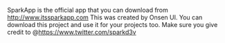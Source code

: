 SparkApp is the official app that you can download from http://www.itssparkapp.com 
This was created by Onsen UI. You can download this project and use it for your projects too.
Make sure you give credit to @https://www.twitter.com/sparkd3v
